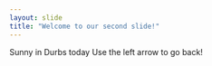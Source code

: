 ```yaml
---
layout: slide
title: "Welcome to our second slide!"
---
```

Sunny in Durbs today
Use the left arrow to go back!
